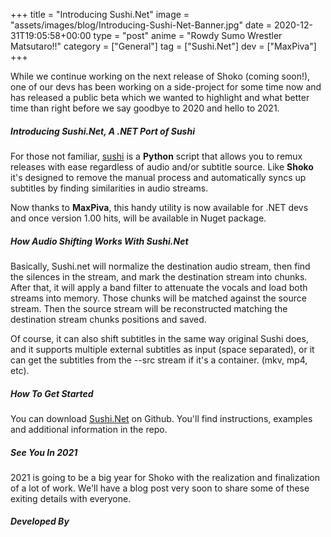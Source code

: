 +++
title = "Introducing Sushi.Net"
image = "assets/images/blog/Introducing-Sushi-Net-Banner.jpg"
date = 2020-12-31T19:05:58+00:00
type = "post"
anime = "Rowdy Sumo Wrestler Matsutaro!!"
category = ["General"]
tag = ["Sushi.Net"]
dev = ["MaxPiva"]
+++

While we continue working on the next release of Shoko (coming soon!), one of our devs has been working on a side-project for some time now and has released a public beta which we wanted to highlight and what better time than right before we say goodbye to 2020 and hello to 2021.

##### Introducing Sushi.Net, A .NET Port of Sushi

For those not familiar, [sushi](https://github.com/tp7/Sushi) is a **Python** script that allows you to remux releases with ease regardless of audio and/or subtitle source. Like **Shoko** it's designed to remove the manual process and automatically syncs up subtitles by finding similarities in audio streams. 

Now thanks to **MaxPiva**, this handy utility is now available for .NET devs and once version 1.00 hits, will be available in Nuget package. 

##### How Audio Shifting Works With Sushi.Net

Basically, Sushi.net will normalize the destination audio stream, then find the silences in the stream, and mark the destination stream into chunks. After that, it will apply a band filter to attenuate the vocals and load both streams into memory. Those chunks will be matched against the source stream. Then the source stream will be reconstructed matching the destination stream chunks positions and saved.

Of course, it can also shift subtitles in the same way original Sushi does, and it supports multiple external subtitles as input (space separated), or it can get the subtitles from the --src stream if it's a container. (mkv, mp4, etc).

##### How To Get Started

You can download [Sushi.Net](https://github.com/maxpiva/Sushi.Net) on Github. You'll find instructions, examples and additional information in the repo. 

##### See You In 2021

2021 is going to be a big year for Shoko with the realization and finalization of a lot of work. We'll have a blog post very soon to share some of these exiting details with everyone. 

##### Developed By
